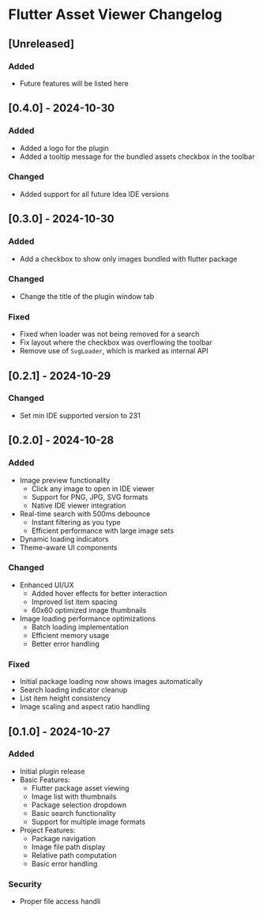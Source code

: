 <!-- Keep a Changelog guide -> https://keepachangelog.com -->

# Flutter Asset Viewer Changelog

## [Unreleased]
### Added
- Future features will be listed here

## [0.4.0] - 2024-10-30
### Added
- Added a logo for the plugin
- Added a tooltip message for the bundled assets checkbox in the toolbar

### Changed
- Added support for all future Idea IDE versions

## [0.3.0] - 2024-10-30
### Added
- Add a checkbox to show only images bundled with flutter package

### Changed
- Change the title of the plugin window tab

### Fixed
- Fixed when loader was not being removed for a search
- Fix layout where the checkbox was overflowing the toolbar
- Remove use of `SvgLoader`, which is marked as internal API

## [0.2.1] - 2024-10-29
### Changed
- Set min IDE supported version to 231

## [0.2.0] - 2024-10-28
### Added
- Image preview functionality
    - Click any image to open in IDE viewer
    - Support for PNG, JPG, SVG formats
    - Native IDE viewer integration
- Real-time search with 500ms debounce
    - Instant filtering as you type
    - Efficient performance with large image sets
- Dynamic loading indicators
- Theme-aware UI components

### Changed
- Enhanced UI/UX
    - Added hover effects for better interaction
    - Improved list item spacing
    - 60x60 optimized image thumbnails
- Image loading performance optimizations
    - Batch loading implementation
    - Efficient memory usage
    - Better error handling

### Fixed
- Initial package loading now shows images automatically
- Search loading indicator cleanup
- List item height consistency
- Image scaling and aspect ratio handling

## [0.1.0] - 2024-10-27
### Added
- Initial plugin release
- Basic Features:
    - Flutter package asset viewing
    - Image list with thumbnails
    - Package selection dropdown
    - Basic search functionality
    - Support for multiple image formats
- Project Features:
    - Package navigation
    - Image file path display
    - Relative path computation
    - Basic error handling

### Security
- Proper file access handli